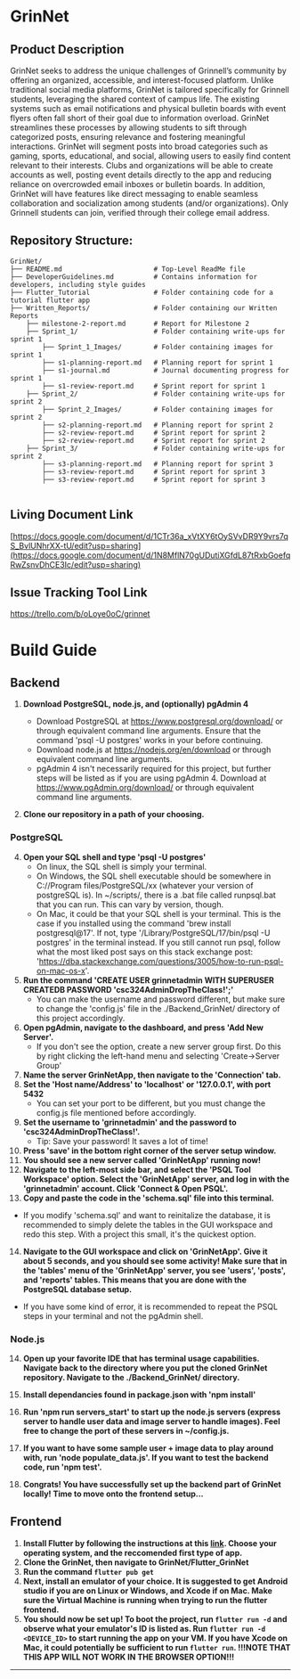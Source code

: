 # GrinNet

## Product Description
GrinNet seeks to address the unique challenges of Grinnell’s community by offering an organized, accessible, and interest-focused platform. Unlike traditional social media platforms, GrinNet is tailored specifically for Grinnell students, leveraging the shared context of campus life. The existing systems such as email notifications and physical bulletin boards with event flyers often fall short of their goal due to information overload. GrinNet streamlines these processes by allowing students to sift through categorized posts, ensuring relevance and fostering meaningful interactions.
GrinNet will segment posts into broad categories such as gaming, sports, educational, and social, allowing users to easily find content relevant to their interests. Clubs and organizations will be able to create accounts as well, posting event details directly to the app and reducing reliance on overcrowded email inboxes or bulletin boards. In addition, GrinNet will have features like direct messaging to enable seamless collaboration and socialization among students (and/or organizations). Only Grinnell students can join, verified through their college email address.


## Repository Structure:
```
GrinNet/
├── README.md                       # Top-Level ReadMe file
├── DeveloperGuidelines.md          # Contains information for developers, including style guides
├── Flutter_Tutorial                # Folder containing code for a tutorial flutter app
├── Written_Reports/                # Folder containing our Written Reports
    ├── milestone-2-report.md       # Report for Milestone 2
    ├── Sprint_1/                   # Folder containing write-ups for sprint 1
        ├── Sprint_1_Images/        # Folder containing images for sprint 1
        ├── s1-planning-report.md   # Planning report for sprint 1
        ├── s1-journal.md           # Journal documenting progress for sprint 1
        ├── s1-review-report.md     # Sprint report for sprint 1
    ├── Sprint_2/                   # Folder containing write-ups for sprint 2
        ├── Sprint_2_Images/        # Folder containing images for sprint 2
        ├── s2-planning-report.md   # Planning report for sprint 2
        ├── s2-review-report.md     # Sprint report for sprint 2
        ├── s2-review-report.md     # Sprint report for sprint 2
    ├── Sprint_3/                   # Folder containing write-ups for sprint 2
        ├── s3-planning-report.md   # Planning report for sprint 3
        ├── s3-review-report.md     # Sprint report for sprint 3
        ├── s3-review-report.md     # Sprint report for sprint 3


```

## Living Document Link
[https://docs.google.com/document/d/1CTr36a_xVtXY6tOySVvDR9Y9vrs7qS_BvlUNhrXX-tU/edit?usp=sharing](https://docs.google.com/document/d/1N8MflN70gUDutiXGfdL87tRxbGoefqRwZsnvDhCE3Ic/edit?usp=sharing)

## Issue Tracking Tool Link
https://trello.com/b/oLoye0oC/grinnet

# Build Guide

## Backend

1. **Download PostgreSQL, node.js, and (optionally) pgAdmin 4**
   - Download PostgreSQL at https://www.postgresql.org/download/ or through equivalent command line arguments. Ensure that the command 'psql -U postgres' works in your before continuing. 
   - Download node.js at https://nodejs.org/en/download or through equivalent command line arguments.
   - pgAdmin 4 isn't necessarily required for this project, but further steps will be listed as if you are using pgAdmin 4. Download at https://www.pgAdmin.org/download/ or through equivalent command line arguments.

2. **Clone our repository in a path of your choosing.**

### PostgreSQL

4. **Open your SQL shell and type 'psql -U postgres'**
   - On linux, the SQL shell is simply your terminal.
   - On Windows, the SQL shell executable should be somewhere in C://Program files/PostgreSQL/xx (whatever your version of postgreSQL is). In ~/scripts/, there is a .bat file called runpsql.bat that you can run. This can vary by version, though.
   - On Mac, it could be that your SQL shell is your terminal. This is the case if you installed using the command 'brew install postgresql@17'. If not, type '/Library/PostgreSQL/17/bin/psql -U postgres' in the terminal instead. If you still cannot run psql, follow what the most liked post says on this stack exchange post: 'https://dba.stackexchange.com/questions/3005/how-to-run-psql-on-mac-os-x'.
5. **Run the command 'CREATE USER grinnetadmin WITH SUPERUSER CREATEDB PASSWORD 'csc324AdminDropTheClass!';'**
   - You can make the username and password different, but make sure to change the 'config.js' file in the ./Backend_GrinNet/ directory of this project accordingly.
6. **Open pgAdmin, navigate to the dashboard, and press 'Add New Server'.**
   - If you don't see the option, create a new server group first. Do this by right clicking the left-hand menu and selecting 'Create->Server Group'
7. **Name the server GrinNetApp, then navigate to the 'Connection' tab.**
8. **Set the 'Host name/Address' to 'localhost' or '127.0.0.1', with port 5432**
   - You can set your port to be different, but you must change the config.js file mentioned before accordingly.
9. **Set the username to 'grinnetadmin' and the password to 'csc324AdminDropTheClass!'.**
   - Tip: Save your password! It saves a lot of time!
10. **Press 'save' in the bottom right corner of the server setup window.**
11. **You should see a new server called 'GrinNetApp' running now!**
12. **Navigate to the left-most side bar, and select the 'PSQL Tool Workspace' option. Select the 'GrinNetApp' server, and log in with the 'grinnetadmin' account. Click 'Connect & Open PSQL'.**
13. **Copy and paste the code in the 'schema.sql' file into this terminal.**
   - If you modify 'schema.sql' and want to reinitalize the database, it is recommended to simply delete the tables in the GUI workspace and redo this step. With a project this small, it's the quickest option.
14. **Navigate to the GUI workspace and click on 'GrinNetApp'. Give it about 5 seconds, and you should see some activity! Make sure that in the 'tables' menu of the 'GrinNetApp' server, you see 'users', 'posts', and 'reports' tables. This means that you are done with the PostgreSQL database setup.**
   - If you have some kind of error, it is recommended to repeat the PSQL steps in your terminal and not the pgAdmin shell. 

### Node.js
14. **Open up your favorite IDE that has terminal usage capabilities. Navigate back to the directory where you put the cloned GrinNet repository. Navigate to the ./Backend_GrinNet/ directory.**
15. **Install dependancies found in package.json with 'npm install'**
16. **Run 'npm run servers_start' to start up the node.js servers (express server to handle user data and image server to handle images). Feel free to change the port of these servers in ~/config.js.**
17. **If you want to have some sample user + image data to play around with, run 'node populate_data.js'. If you want to test the backend code, run 'npm test'.**

18. **Congrats! You have successfully set up the backend part of GrinNet locally! Time to move onto the frontend setup...**

## Frontend

1. **Install Flutter by following the instructions at this [link](https://docs.flutter.dev/get-started/install?_gl=1*mgpbu1*_gcl_aw*R0NMLjE3NDQyNTY5ODAuQ2p3S0NBand0ZGlfQmhBQ0Vpd0E5N3k4QkloNWhZYjBYTzI1TlJlN2tFNXQtUy1hREhyZVhhcUtIbkFyeEtsTTd6R0VabGJRTHhDVVpCb0NPaVVRQXZEX0J3RQ..*_gcl_dc*R0NMLjE3NDQyNTY5ODAuQ2p3S0NBand0ZGlfQmhBQ0Vpd0E5N3k4QkloNWhZYjBYTzI1TlJlN2tFNXQtUy1hREhyZVhhcUtIbkFyeEtsTTd6R0VabGJRTHhDVVpCb0NPaVVRQXZEX0J3RQ..*_ga*NTU3NDcwNzIwLjE3Mzk1MDQxOTg.*_ga_04YGWK0175*MTc0NDI1Njk4MC4xNS4wLjE3NDQyNTY5ODAuMC4wLjA.). Choose your operating system, and the reccomended first type of app.**
2. **Clone the GrinNet, then navigate to GrinNet/Flutter_GrinNet**
3. **Run the command ```flutter pub get```**
4. **Next, install an emulator of your choice. It is suggested to get Android studio if you are on Linux or Windows, and Xcode if on Mac. Make sure the Virtual Machine is running when trying to run the flutter frontend.**
5. **You should now be set up! To boot the project, run ```flutter run -d``` and observe what your emulator's ID is listed as. Run ```flutter run -d <DEVICE_ID>``` to start running the app on your VM. If you have Xcode on Mac, it could potentially be sufficient to run ```flutter run```. !!!NOTE THAT THIS APP WILL NOT WORK IN THE BROWSER OPTION!!!**

---


